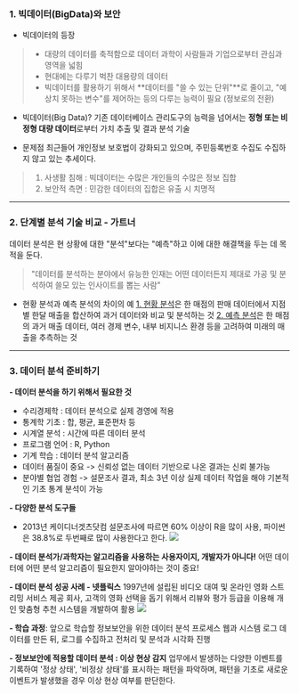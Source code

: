 ### 1. 빅데이터(BigData)와 보안

* 빅데이터의 등장
> * 대량의 데이터를 축적함으로 데이터 과학이 사람들과 기업으로부터 관심과 영역을 넓힘
> * 현대에는 다루기 벅찬 대용량의 데이터
> * 빅데이터를 활용하기 위해서 **데이터를 "쓸 수 있는 단위"**로 줄이고, "예상치 못하는 변수"를 제어하는 등의 다루는 능력이 필요 (정보로의 전환)
 
* 빅데이터(Big Data)?
기존 데이터베이스 관리도구의 능력을 넘어서는 **정형 또는 비정형 대량 데이터**로부터 가치 추출 및 결과 분석 기술

* 문제점 
최근들어 개인정보 보호법이 강화되고 있으며, 주민등록번호 수집도 수집하지 않고 있는 추세이다.
>1. 사생활 침해 : 빅데이터는 수많은 개인들의 수많은 정보 집합
>2. 보안적 측면 : 민감한 데이터의 집합은 유출 시 치명적


- - -

### 2. 단계별 분석 기술 비교 - 가트너
데이터 분석은 현 상황에 대한 "분석"보다는 "예측"하고 이에 대한 해결책을 두는 데 목적을 둔다.
 > "데이터를 분석하는 분야에서 유능한 인재는 어떤 데이터든지 제대로 가공 및 분석하여 쓸모 있는 인사이트를 뽑는 사람"
 
 
 * 현황 분석과 예측 분석의 차이의 예
 <U>1. 현황 분석</u>은 한 매점의 판매 데이터에서 지점별 한달 매출을 합산하여 과거 데이터와 비교 및 분석하는 것 
 <u>2. 예측 분석</u>은 한 매점의 과거 매출 데이터, 여러 경제 변수, 내부 비지니스 환경 등을 고려하여 미래의 매출을 추측하는 것
 
 
- - - 

### 3. 데이터 분석 준비하기

**- 데이터 분석을 하기 위해서 필요한 것**

* 수리경제학 : 데이터 분석으로 실제 경영에 적용
* 통계학 기초 : 합, 평균, 표준편차 등
* 시계열 분석 : 시간에 따른 데이터 분석
* 프로그램 언어 : R, Python
* 기계 학습 : 데이터 분석 알고리즘
* 데이터 품질이 중요 -> 신뢰성 없는 데이터 기반으로 나온 결과는 신뢰 불가능
* 분야별 협업 경험 -> 설문조사 결과, 최소 3년 이상 실제 데이터 작업을 해야 기본적인 기초 통계 분석이 가능


**- 다양한 분석 도구들**

* 2013년 케이디너겟츠닷컴 설문조사에 따르면 60% 이상이 R을 많이 사용, 파이썬은 38.8%로 두번째로 많이 사용한다고 한다.
![](https://images.velog.io/images/hm1lee/post/620207b3-9859-4675-804c-c296c01c2260/image.png)


**- 데이터 분석가/과학자는 알고리즘을 사용하는 사용자이지, 개발자가 아니다!**
어떤 데이터에 어떤 분석 알고리즘이 필요한지 알아야하는 것이 중요!




**- 데이터 분석 성공 사례 - 넷플릭스**
1997년에 설립된 비디오 대여 및 온라인 영화 스트리밍 서비스 제공 회사, 고객의 영화 선택을 돕기 위해서 리뷰와 평가 등급을 이용해 개인 맞춤형 추천 시스템을 개발하여 활용
![](https://images.velog.io/images/hm1lee/post/7faff013-965d-49d1-b715-b68c3984ad0e/image.png)



**- 학습 과정**: 앞으로 학습할 정보보안을 위한 데이터 분석 프로세스
웹과 시스템 로그 데이터를 만든 뒤, 로그를 수집하고 전처리 및 분석과 시각화 진행

**- 정보보안에 적용할 데이터 분석 : 이상 현상 감지**
업무에서 발생하는 다양한 이벤트를 기록하여 '정상 상태', '비정상 상태'를 표시하는 패턴을 파악하며, 패턴을 기초로 새로운 이벤트가 발생했을 경우 이상 현상 여부를 판단한다.


